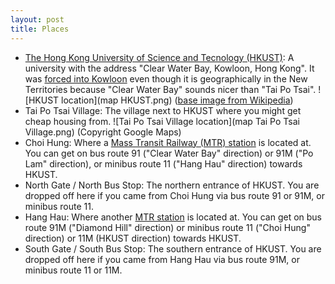 ```yaml
---
layout: post
title: Places
---
```



- [The Hong Kong University of Science and Tecnology (HKUST)](https://hkust.edu.hk/): A university with the address "Clear Water Bay, Kowloon, Hong Kong". It was [forced into Kowloon](https://zh.wikipedia.org/zh-hk/%E9%A6%99%E6%B8%AF%E7%A7%91%E6%8A%80%E5%A4%A7%E5%AD%B8#cite_note-%E9%A6%99%E6%B8%AF%E7%A7%91%E6%8A%80%E5%A4%A7%E5%AD%B8%E5%9C%B0%E5%9D%80%E5%AF%AB%E6%B3%95-2) even though it is geographically in the New Territories because "Clear Water Bay" sounds nicer than "Tai Po Tsai".
![HKUST location](map HKUST.png) ([base image from Wikipedia](https://en.wikipedia.org/wiki/Kowloon_Peninsula#/media/File:Hong_Kong_Kowloon.svg))
- Tai Po Tsai Village: The village next to HKUST where you might get cheap housing from.
![Tai Po Tsai Village location](map Tai Po Tsai Village.png) (Copyright Google Maps)
- Choi Hung: Where a [Mass Transit Railway (MTR) station](https://en.wikipedia.org/wiki/Choi_Hung_station) is located at. You can get on bus route 91 ("Clear Water Bay" direction) or 91M ("Po Lam" direction), or minibus route 11 ("Hang Hau" direction) towards HKUST.
- North Gate / North Bus Stop: The northern entrance of HKUST. You are dropped off here if you came from Choi Hung via bus route 91 or 91M, or minibus route 11.
- Hang Hau: Where another [MTR station](https://en.wikipedia.org/wiki/Hang_Hau_station) is located at. You can get on bus route 91M ("Diamond Hill" direction) or minibus route 11 ("Choi Hung" direction) or 11M (HKUST direction) towards HKUST.
- South Gate / South Bus Stop: The southern entrance of HKUST. You are dropped off here if you came from Hang Hau via bus route 91M, or minibus route 11 or 11M.